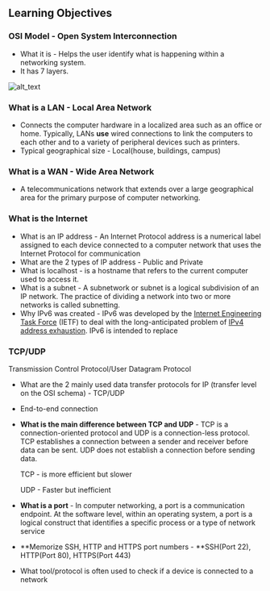 ## Learning Objectives


### OSI Model - Open System Interconnection



*   What it is - Helps the user identify what is happening within a networking system.
*   It has 7 layers.


![alt_text](https://ibb.co/gTSG5HX)



### What is a LAN - Local Area Network



*   Connects the computer hardware in a localized area such as an office or home. Typically, LANs **use** wired connections to link the computers to each other and to a variety of peripheral devices such as printers.
*   Typical geographical size - Local(house, buildings, campus)


### What is a WAN - Wide Area Network



*   A telecommunications network that extends over a large geographical area for the primary purpose of computer networking.


### What is the Internet



*   What is an IP address - An Internet Protocol address is a numerical label assigned to each device connected to a computer network that uses the Internet Protocol for communication
*   What are the 2 types of IP address - Public and Private
*   What is localhost - is a hostname that refers to the current computer used to access it.
*   What is a subnet - A subnetwork or subnet is a logical subdivision of an IP network. The practice of dividing a network into two or more networks is called subnetting.
*   Why IPv6 was created - IPv6 was developed by the [Internet Engineering Task Force](https://en.wikipedia.org/wiki/Internet_Engineering_Task_Force) (IETF) to deal with the long-anticipated problem of [IPv4 address exhaustion](https://en.wikipedia.org/wiki/IPv4_address_exhaustion). IPv6 is intended to replace


### TCP/UDP

Transmission Control Protocol/User Datagram Protocol



*   What are the 2 mainly used data transfer protocols for IP (transfer level on the OSI schema) - TCP/UDP
*   End-to-end connection
*   **What is the main difference between TCP and UDP** - TCP is a connection-oriented protocol and UDP is a connection-less protocol. TCP establishes a connection between a sender and receiver before data can be sent. UDP does not establish a connection before sending data.

    TCP - is more efficient but slower


    UDP - Faster but inefficient

*   **What is a port** - In computer networking, a port is a communication endpoint. At the software level, within an operating system, a port is a logical construct that identifies a specific process or a type of network service
*   **Memorize SSH, HTTP and HTTPS port numbers - **SSH(Port 22), HTTP(Port 80), HTTPS(Port 443)
*   What tool/protocol is often used to check if a device is connected to a network